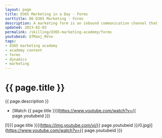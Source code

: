 ```yaml
---
layout: page
title: D365 Marketing in a Day - Forms
sorttitle: 06 D365 Marketing - Forms
description: A marketing form is an inbound communication channel that allows your customers to register for newsletters, ask for quotations, whitepaper downloads etc. This video is designed to guide you through the steps of creating a new Form, personalizing the Form and then publishing the Form.
updated: 2023-02-03
permalink: /skilling/d365-marketing-academy/forms
youtubeid: QfMaej_RVvo
tags: 
- d365 marketing academy
- academy content
- forms
- dynamics
- marketing
---
```


# {{ page.title }}

{{ page.description }}

* [Watch {{ page.title }}](https://www.youtube.com/watch?v={{ page.youtubeid }})

[![{{ page.title }}](https://img.youtube.com/vi/{{ page.youtubeid }}/0.jpg)](https://www.youtube.com/watch?v={{ page.youtubeid }})
